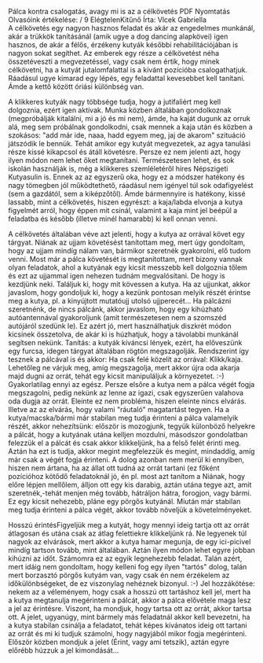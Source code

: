 Pálca kontra csalogatás, avagy mi is az a célkövetés	PDF	Nyomtatás
Olvasóink értékelése: / 9 
ElégtelenKitűnő 
Írta: Vlcek Gabriella	  
A célkövetés egy nagyon hasznos feladat és akár az engedelmes munkánál, akár a trükkök tanításánál (amik ugye a dog dancing alapkövei) igen hasznos, de akár a félős, érzékeny kutyák későbbi rehabilitációjában is nagyon sokat segíthet. Az emberek egy része a célkövetést néha összetéveszti a megvezetéssel, vagy csak nem értik, hogy minek célkövetni, ha a kutyát jutalomfalattal is a kívánt pozícióba csalogathatjuk. Ráadásul ugye kimarad egy lépés, egy feladattal kevesebbet kell tanítani. Ámde a kettő között óriási különbség van.

A klikkeres kutyák nagy többsége tudja, hogy a jutifaliért meg kell dolgoznia, ezért igen aktívak. Munka közben általában gondolkoznak (megpróbálják kitalálni, mi a jó és mi nem), ámde, ha kaját dugunk az orruk alá, meg sem próbálnak gondolkodni, csak mennek a kaja után és közben a szokásos: "add már ide, naaa, hadd egyem meg, jaj de akarom" szituáció játszódik le bennük. Tehát amikor egy kutyát megvezetek, az agya tanulási része kissé kikapcsol és átáll követésre. Persze ez nem jelenti azt, hogy ilyen módon nem lehet őket megtanítani. Természetesen lehet, és sok iskolán használják is, még a klikkeres szemléletéről híres Népszigeti Kutyasulin is. Ennek az az egyszerű oka, hogy ez a módszer hatékony és nagy tömegben jól működtethető, ráadásul nem igényel túl sok odafigyelést (sem a gazdától, sem a kiképzőtől). Ámde bármennyire is hatékony, kissé lassabb, mint a célkövetés, hiszen egyrészt: a kaja/labda elvonja a kutya figyelmét arról, hogy éppen mit csinál, valamint a kaja mint jel beépül a feladatba és később (illetve minél hamarabb) ki kell onnan venni.

A célkövetés általában véve azt jelenti, hogy a kutya az orrával követ egy tárgyat. Niának az ujjam követésést tanítottam meg, mert úgy gondoltam, hogy az ujjam mindíg nálam van, bármikor szeretnék gyakorolni, elő tudom venni. Most már a pálca követését is megtanítottam, mert bizony vannak olyan feladatok, ahol a kutyának egy kicsit messzebb kell dolgoznia tőlem és ezt az ujjammal igen nehezen tudnám megvalósítani. De hogy is kezdjünk neki. Találjuk ki, hogy mit kövessen a kutya. Ha az ujjunkat, akkor javaslom, hogy gondoljuk ki, hogy a kezünk pontosan melyik részét érintse meg a kutya, pl. a kinyújtott mutatóujj utolsó ujjperecét... Ha pálcázni szeretnénk, de nincs pálcánk, akkor javaslom, hogy egy kihúzható autóantennával gyakoroljunk (amit természetesen nem a szomszéd autójáról szedünk le). Ez azért jó, mert használhatjuk diszkrét módon kicsinek összetolva, de akár ki is húzhatjuk, hogy a távolabbi munkánál segítsen nekünk. Tanítás: a kutyák kíváncsi lények, ezért, ha előveszünk egy furcsa, idegen tárgyat általában rögtön megszagolják. Rendszerint így tesznek a pálcával is és akkor: Ha csak felé közelít az orrával: Klikk/kaja. Lehetőleg ne várjuk meg, amíg megszagolja, mert akkor újra oda akarja majd dugni az orrát, tehát egy kicsit manipuláljuk a környezetet. :-) Gyakorlatilag ennyi az egész.
Persze elsőre a kutya nem a pálca végét fogja megszagolni, pedig nekünk az lenne az igazi, csak egyszerűen valahova oda dugja az orrát. Eleinte ez nem probléma, hiszen eleinte nincs elvárás. Illetve az az elvárás, hogy valami "ráutaló" magatartást tegyen. Ha a kutya/macska/bármi már stabilan meg tudja érinteni a pálca valamelyik részét, akkor nehezítsünk: először is mozogjunk, tegyük külonböző helyekre a pálcát, hogy a kutyának utána kelljen mozdulni, másodszor gondolatban felezzük el a pálcát és csak akkor klikkeljünk, ha a felső felét érinti meg. Aztán ha ezt is tudja, akkor megint megfelezzük és megint, mindaddíg, amíg már csak a végét fogja érinteni. A dolog azonban nem merül ki ennyiben, hiszen nem ártana, ha az állat ott tudná az orrát tartani (ez főként pozícióhoz kötődő feladatoknál jó, én pl. most azt tanítom a Niának, hogy előre lépjen mellőlem, álljon ott egy kis darabig, aztán utána tegye azt, amit szeretnék,-tehát menjen még tovább, hátráljon hátra, forogjon, vagy bármi. Ez egy kicsit nehezebb, pláne egy pörgős kutyánál. Miután már stabilan meg tudja érinteni a pálca végét, akkor tovább növeljük a követelményeket.

Hosszú érintésFigyeljük meg a kutyát, hogy mennyi ideig tartja ott az orrát átlagosan és utána csak az átlag felettiekre klikkeljünk rá. Ne legyenek túl nagyok az elvárások, mert akkor a kutya hamar megunja, de egy ici-picivel mindíg tartson tovább, mint általában. Aztán ilyen módon lehet egyre jobban kihúzni az időt. Számomra ez az egyik legnehezebb feladat. Talán azért, mert idáig nem gondoltam, hogy kelleni fog egy ilyen "tartós" dolog, talán mert borzasztó pörgős kutyám van, vagy csak én nem érzékelem az időkülönbségeket, de ez viszonylag nehéznek bizonyul. :-) Jel hozzákötése: nekem az a véleményem, hogy csak a hosszú ott tartáshoz kell jel, mert ha a kutya megtanulja megérinteni a pálcát, akkor a pálca elővétele maga lesz a jel az érintésre. Viszont, ha mondjuk, hogy tartsa ott az orrát, akkor tartsa ott. A jelet, ugyanúgy, mint bármely más feladatnál akkor kell bevezetni, ha a kutya stabilan csinálja a feladatot, tehát képes kívánatos ideig ott tartani az orrát és mi ki tudjuk számolni, hogy nagyjából mikor fogja megérinteni. Először közben mondjuk a jelet (Érint, vagy ami tetszik), aztán egyre előrébb húzzuk a jel kimondását...